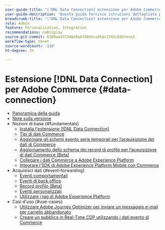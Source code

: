 ```yaml
---
user-guide-title: "[!DNL Data Connection] estensione per Adobe Commerce"
user-guide-description: "Questa guida fornisce istruzioni dettagliate per l'utilizzo dell'estensione  [!DNL Data Connection]  per Adobe Commerce."
breadcrumb-title: "[!DNL Data Connection] estensione per Adobe Commerce"
role: Admin
feature: Personalization, Integration
recommendations: noDisplay
source-git-commit: 6500aaa373d8e9abf88d1ca45dc2742c83bfeca3
workflow-type: tm+mt
source-wordcount: '110'
ht-degree: 3%

---
```


# Estensione [!DNL Data Connection] per Adobe Commerce {#data-connection}

- [Panoramica della guida](overview.md)
- [Note sulla versione](release-notes.md)
- Nozioni di base {#fundamentals}
   - [Installa l&#39;estensione  [!DNL Data Connection] ](install.md)
   - [Tipi di dati Commerce](data-ingestion.md)
   - [Aggiornare gli schemi evento serie temporali per l’acquisizione dei dati di Commerce](update-xdm.md)
   - [Aggiornamento dello schema dei record di profilo per l’acquisizione di dati Commerce (Beta)](profile-data.md)
   - [Collegare i dati Commerce a Adobe Experience Platform](connect-data.md)
   - [Integrare l’SDK di Adobe Experience Platform Mobile con Commerce](mobile-sdk-epc.md)
- Acquisisci dati {#event-forwarding}
   - [Eventi comportamentali](events.md)
   - [Eventi di back office](events-backoffice.md)
   - [Record profilo (Beta)](events-profilerecord.md)
   - [Eventi personalizzati](custom-events.md)
   - [Utilizzare i tag di Adobe Experience Platform](using-tags.md)
- Casi d&#39;uso {#use-cases}
   - [Utilizzare Adobe Journey Optimizer per inviare un messaggio e-mail per carrello abbandonato](using-ajo.md)
   - [Creare un pubblico in Real-Time CDP utilizzando i dati evento di Commerce](create-audience.md)
